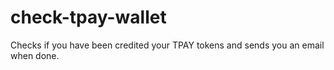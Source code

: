 # check-tpay-wallet
Checks if you have been credited your TPAY tokens and sends you an email when done.
